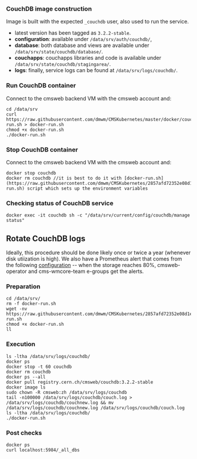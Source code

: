 ### CouchDB image construction
Image is built with the expected `_couchdb` user, also used to run the service.
* latest version has been tagged as `3.2.2-stable`.
* **configuration**: available under `/data/srv/auth/couchdb/`,
* **database**: both database and views are available under `/data/srv/state/couchdb/database/`.
* **couchapps**: couchapps libraries and code is available under `/data/srv/state/couchdb/stagingarea/`.
* **logs**: finally, service logs can be found at `/data/srv/logs/couchdb/`.

### Run CouchDB container
Connect to the cmsweb backend VM with the cmsweb account and:
```
cd /data/srv
curl https://raw.githubusercontent.com/dmwm/CMSKubernetes/master/docker/couchdb/docker-run.sh > docker-run.sh
chmod +x docker-run.sh 
./docker-run.sh

```

### Stop CouchDB container
Connect to the cmsweb backend VM with the cmsweb account and:
```
docker stop couchdb
docker rm couchdb //it is best to do it with [docker-run.sh](https://raw.githubusercontent.com/dmwm/CMSKubernetes/2857afd72352e08d1ee34f7af9b06141ec811835/docker/couchdb/docker-run.sh) script which sets up the environment variables
```

### Checking status of CouchDB service
```
docker exec -it couchdb sh -c "/data/srv/current/config/couchdb/manage status"
```

## Rotate CouchDB logs

Ideally, this procedure should be done likely once or twice a year (whenever disk utiization is high). We also have a Prometheus alert that comes from the following [configuration](https://its.cern.ch/jira/browse/CMSMONIT-673) -- when the storage reaches 80%, cmsweb-operator and cms-wmcore-team e-groups get the alerts.

### Preparation
```
cd /data/srv/
rm -f docker-run.sh 
wget -nv https://raw.githubusercontent.com/dmwm/CMSKubernetes/2857afd72352e08d1ee34f7af9b06141ec811835/docker/couchdb/docker-run.sh
chmod +x docker-run.sh
ll
```

### Execution
```
ls -ltha /data/srv/logs/couchdb/
docker ps
docker stop -t 60 couchdb
docker rm couchdb
docker ps --all
docker pull registry.cern.ch/cmsweb/couchdb:3.2.2-stable
docker image ls
sudo chown -R cmsweb:zh /data/srv/logs/couchdb
tail -n100000 /data/srv/logs/couchdb/couch.log >  /data/srv/logs/couchdb/couchnew.log && mv /data/srv/logs/couchdb/couchnew.log /data/srv/logs/couchdb/couch.log
ls -ltha /data/srv/logs/couchdb/
./docker-run.sh
```



### Post checks
```
docker ps
curl localhost:5984/_all_dbs
```

